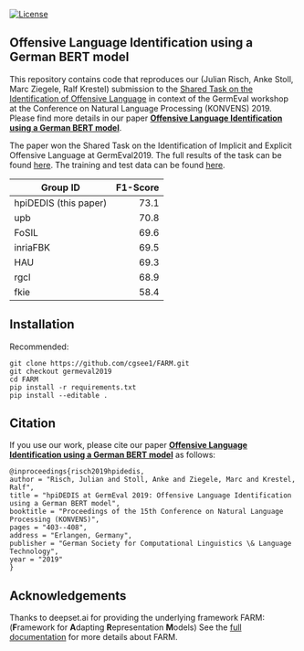 [![License](https://img.shields.io/github/license/deepset-ai/farm)](https://github.com/deepset-ai/FARM/blob/master/LICENSE)

## Offensive Language Identification using a German BERT model

This repository contains code that reproduces our (Julian Risch, Anke Stoll, Marc Ziegele, Ralf Krestel) submission to the [Shared Task on the Identification of Offensive Language](https://projects.fzai.h-da.de/iggsa/) in context of the GermEval workshop at the Conference on Natural Language Processing (KONVENS) 2019. Please find more details in our paper [**Offensive Language Identification using a German BERT model**](https://github.com/cgsee1/FARM/edit/germeval2019/risch2019hpidedis.pdf). 

The paper won the Shared Task on the Identification of Implicit and Explicit Offensive Language at GermEval2019. The full results of the task can be found [here](https://projects.fzai.h-da.de/iggsa/wp-content/uploads/2019/10/Auswertung_Abgaben_GermEval_2019_Subtask_3.xlsx). The training and test data can be found [here](https://projects.fzai.h-da.de/iggsa/data-2019/).

| Group ID | F1-Score |
| --- | ---: |
| hpiDEDIS (this paper) | 73.1 |
| upb | 70.8 |
| FoSIL | 69.6 |
| inriaFBK | 69.5 |
| HAU | 69.3 |
| rgcl | 68.9 |
| fkie | 58.4 |

## Installation

Recommended:

    git clone https://github.com/cgsee1/FARM.git
    git checkout germeval2019
    cd FARM
    pip install -r requirements.txt
    pip install --editable .


## Citation

If you use our work, please cite our paper [**Offensive Language Identification using a German BERT model**](https://github.com/cgsee1/FARM/edit/germeval2019/risch2019hpidedis.pdf) as follows:

    @inproceedings{risch2019hpidedis,
    author = "Risch, Julian and Stoll, Anke and Ziegele, Marc and Krestel, Ralf",
    title = "hpiDEDIS at GermEval 2019: Offensive Language Identification using a German BERT model",
    booktitle = "Proceedings of the 15th Conference on Natural Language Processing (KONVENS)",
    pages = "403--408",
    address = "Erlangen, Germany",
    publisher = "German Society for Computational Linguistics \& Language Technology",
    year = "2019"
    }


## Acknowledgements

Thanks to deepset.ai for providing the underlying framework FARM: (**F**ramework for **A**dapting **R**epresentation **M**odels)
See the [full documentation](https://farm.deepset.ai) for more details about FARM.
